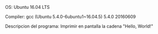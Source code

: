 OS: Ubuntu 16.04 LTS 

Compiler: gcc (Ubuntu 5.4.0-6ubuntu1~16.04.5) 5.4.0 20160609

Descripcion del programa: Imprimir en pantalla la cadena "Hello, World!"
